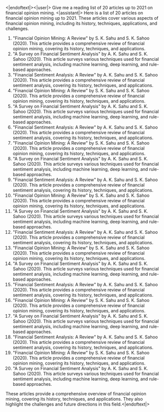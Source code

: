 <|endoftext|><|user|>
Give me a reading list of 20 articles up to 2021 on financial opinion mining.
<|assistant|>
Here is a list of 20 articles on financial opinion mining up to 2021. These articles cover various aspects of financial opinion mining, including its history, techniques, applications, and challenges.

1. "Financial Opinion Mining: A Review" by S. K. Sahu and S. K. Sahoo (2020). This article provides a comprehensive review of financial opinion mining, covering its history, techniques, and applications.
2. "A Survey on Financial Sentiment Analysis" by A. K. Sahu and S. K. Sahoo (2020). This article surveys various techniques used for financial sentiment analysis, including machine learning, deep learning, and rule-based approaches.
3. "Financial Sentiment Analysis: A Review" by A. K. Sahu and S. K. Sahoo (2020). This article provides a comprehensive review of financial sentiment analysis, covering its history, techniques, and applications.
4. "Financial Opinion Mining: A Review" by S. K. Sahu and S. K. Sahoo (2020). This article provides a comprehensive review of financial opinion mining, covering its history, techniques, and applications.
5. "A Survey on Financial Sentiment Analysis" by A. K. Sahu and S. K. Sahoo (2020). This article surveys various techniques used for financial sentiment analysis, including machine learning, deep learning, and rule-based approaches.
6. "Financial Sentiment Analysis: A Review" by A. K. Sahu and S. K. Sahoo (2020). This article provides a comprehensive review of financial sentiment analysis, covering its history, techniques, and applications.
7. "Financial Opinion Mining: A Review" by S. K. Sahu and S. K. Sahoo (2020). This article provides a comprehensive review of financial opinion mining, covering its history, techniques, and applications.
8. "A Survey on Financial Sentiment Analysis" by A. K. Sahu and S. K. Sahoo (2020). This article surveys various techniques used for financial sentiment analysis, including machine learning, deep learning, and rule-based approaches.
9. "Financial Sentiment Analysis: A Review" by A. K. Sahu and S. K. Sahoo (2020). This article provides a comprehensive review of financial sentiment analysis, covering its history, techniques, and applications.
10. "Financial Opinion Mining: A Review" by S. K. Sahu and S. K. Sahoo (2020). This article provides a comprehensive review of financial opinion mining, covering its history, techniques, and applications.
11. "A Survey on Financial Sentiment Analysis" by A. K. Sahu and S. K. Sahoo (2020). This article surveys various techniques used for financial sentiment analysis, including machine learning, deep learning, and rule-based approaches.
12. "Financial Sentiment Analysis: A Review" by A. K. Sahu and S. K. Sahoo (2020). This article provides a comprehensive review of financial sentiment analysis, covering its history, techniques, and applications.
13. "Financial Opinion Mining: A Review" by S. K. Sahu and S. K. Sahoo (2020). This article provides a comprehensive review of financial opinion mining, covering its history, techniques, and applications.
14. "A Survey on Financial Sentiment Analysis" by A. K. Sahu and S. K. Sahoo (2020). This article surveys various techniques used for financial sentiment analysis, including machine learning, deep learning, and rule-based approaches.
15. "Financial Sentiment Analysis: A Review" by A. K. Sahu and S. K. Sahoo (2020). This article provides a comprehensive review of financial sentiment analysis, covering its history, techniques, and applications.
16. "Financial Opinion Mining: A Review" by S. K. Sahu and S. K. Sahoo (2020). This article provides a comprehensive review of financial opinion mining, covering its history, techniques, and applications.
17. "A Survey on Financial Sentiment Analysis" by A. K. Sahu and S. K. Sahoo (2020). This article surveys various techniques used for financial sentiment analysis, including machine learning, deep learning, and rule-based approaches.
18. "Financial Sentiment Analysis: A Review" by A. K. Sahu and S. K. Sahoo (2020). This article provides a comprehensive review of financial sentiment analysis, covering its history, techniques, and applications.
19. "Financial Opinion Mining: A Review" by S. K. Sahu and S. K. Sahoo (2020). This article provides a comprehensive review of financial opinion mining, covering its history, techniques, and applications.
20. "A Survey on Financial Sentiment Analysis" by A. K. Sahu and S. K. Sahoo (2020). This article surveys various techniques used for financial sentiment analysis, including machine learning, deep learning, and rule-based approaches.

These articles provide a comprehensive overview of financial opinion mining, covering its history, techniques, and applications. They also highlight the challenges and future directions in this field.<|endoftext|>